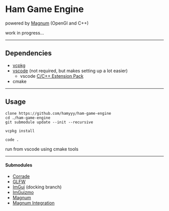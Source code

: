 # Ham Game Engine

powered by [Magnum](https://magnum.graphics/) (OpenGl and C++)

work in progress...

---

## Dependencies
* [vcpkg](https://vcpkg.io/en/index.html)
* [vscode](https://code.visualstudio.com/) (not required, but makes setting up a lot easier)
    * vscode [C/C++ Estension Pack](https://marketplace.visualstudio.com/items?itemName=ms-vscode.cpptools-extension-pack)
* cmake

---

## Usage

```shell
clone https://github.com/hamyyy/ham-game-engine
cd ./ham-game-engine
git submodule update --init --recursive

vcpkg install

code .
```
run from vscode using cmake tools

---

#### Submodules

* [Corrade](https://github.com/mosra/corrade)
* [GLFW](https://github.com/glfw/glfw)
* [ImGui](https://github.com/ocornut/imgui) (docking branch)
* [ImGuizmo](https://github.com/CedricGuillemet/ImGuizmo)
* [Magnum](https://github.com/mosra/magnum)
* [Magnum Integration](https://github.com/mosra/magnum-integration)

